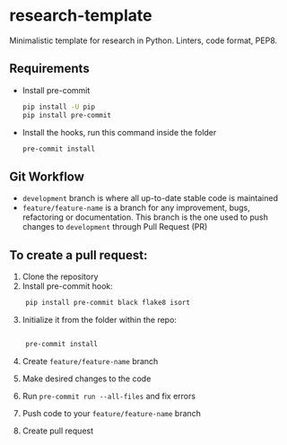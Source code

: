 # research-template

Minimalistic template for research in Python. Linters, code format, PEP8.

## Requirements

- Install pre-commit
  ```bash
  pip install -U pip
  pip install pre-commit
  ```
- Install the hooks, run this command inside the folder
  ```bash
  pre-commit install
  ```

## Git Workflow

- `development` branch is where all up-to-date stable code is maintained
- `feature/feature-name` is a branch for any improvement, bugs, refactoring or documentation. This branch is the one used to push changes to `development` through Pull Request (PR)

## To create a pull request:

1. Clone the repository
2. Install pre-commit hook:

```bash
    pip install pre-commit black flake8 isort
```

3. Initialize it from the folder within the repo:

```bash

    pre-commit install
```

4. Create `feature/feature-name` branch

5. Make desired changes to the code

6. Run `pre-commit run --all-files` and fix errors

7. Push code to your `feature/feature-name` branch

8. Create pull request

